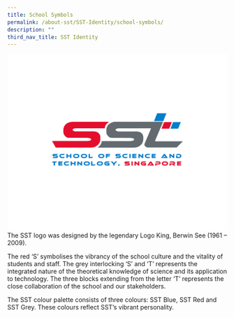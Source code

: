 ```yaml
---
title: School Symbols
permalink: /about-sst/SST-Identity/school-symbols/
description: ""
third_nav_title: SST Identity
---
```

![](/images/SST%20Logo%20Page.png)
The SST logo was designed by the legendary Logo King, Berwin See (1961 – 2009).

The red ‘S’ symbolises the vibrancy of the school culture and the vitality of students and staff. The grey interlocking ‘S’ and ‘T’ represents the integrated nature of the theoretical knowledge of science and its application to technology. The three blocks extending from the letter ‘T’ represents the close collaboration of the school and our stakeholders.

The SST colour palette consists of three colours: SST Blue, SST Red and SST Grey. These colours reflect SST’s vibrant personality.